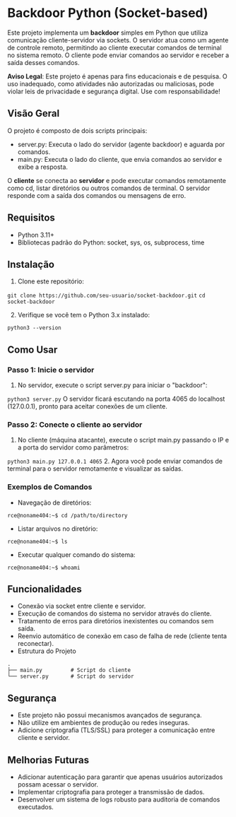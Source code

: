 # Backdoor Python (Socket-based)
Este projeto implementa um **backdoor** simples em Python que utiliza comunicação cliente-servidor via sockets. O servidor atua como um agente de controle remoto, permitindo ao cliente executar comandos de terminal no sistema remoto. O cliente pode enviar comandos ao servidor e receber a saída desses comandos.

**Aviso Legal**: Este projeto é apenas para fins educacionais e de pesquisa. O uso inadequado, como atividades não autorizadas ou maliciosas, pode violar leis de privacidade e segurança digital. Use com responsabilidade!

## Visão Geral
O projeto é composto de dois scripts principais:

- server.py: Executa o lado do servidor (agente backdoor) e aguarda por comandos.
- main.py: Executa o lado do cliente, que envia comandos ao servidor e exibe a resposta.

O **cliente** se conecta ao **servidor** e pode executar comandos remotamente como cd, listar diretórios ou outros comandos de terminal. O servidor responde com a saída dos comandos ou mensagens de erro.

## Requisitos
- Python 3.11+
- Bibliotecas padrão do Python: socket, sys, os, subprocess, time

## Instalação
1. Clone este repositório:

`git clone https://github.com/seu-usuario/socket-backdoor.git`
`cd socket-backdoor`

2. Verifique se você tem o Python 3.x instalado:

`python3 --version`

## Como Usar

### Passo 1: Inicie o servidor
1. No servidor, execute o script server.py para iniciar o "backdoor":

`python3 server.py`
O servidor ficará escutando na porta 4065 do localhost (127.0.0.1), pronto para aceitar conexões de um cliente.

### Passo 2: Conecte o cliente ao servidor
1. No cliente (máquina atacante), execute o script main.py passando o IP e a porta do servidor como parâmetros:

`python3 main.py 127.0.0.1 4065`
2. Agora você pode enviar comandos de terminal para o servidor remotamente e visualizar as saídas.

### Exemplos de Comandos
- Navegação de diretórios:

`rce@noname404:~$ cd /path/to/directory`

- Listar arquivos no diretório:

`rce@noname404:~$ ls`

- Executar qualquer comando do sistema:

`rce@noname404:~$ whoami`

## Funcionalidades
- Conexão via socket entre cliente e servidor.
- Execução de comandos do sistema no servidor através do cliente.
- Tratamento de erros para diretórios inexistentes ou comandos sem saída.
- Reenvio automático de conexão em caso de falha de rede (cliente tenta reconectar).
- Estrutura do Projeto
```
.
├── main.py         # Script do cliente
└── server.py       # Script do servidor
```
## Segurança

- Este projeto não possui mecanismos avançados de segurança.
- Não utilize em ambientes de produção ou redes inseguras.
- Adicione criptografia (TLS/SSL) para proteger a comunicação entre cliente e servidor.

## Melhorias Futuras

- Adicionar autenticação para garantir que apenas usuários autorizados possam acessar o servidor.
- Implementar criptografia para proteger a transmissão de dados.
- Desenvolver um sistema de logs robusto para auditoria de comandos executados.

